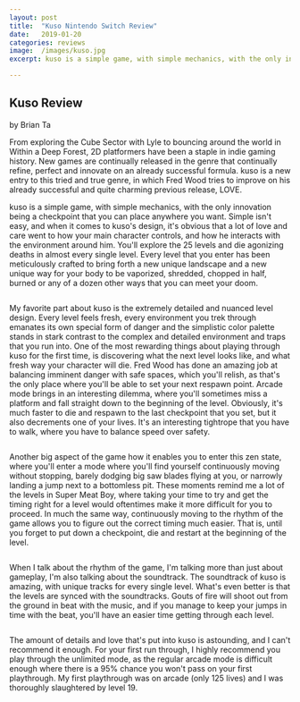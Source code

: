 ```yaml
---
layout: post
title:  "Kuso Nintendo Switch Review"
date:   2019-01-20
categories: reviews
image:  /images/kuso.jpg
excerpt: kuso is a simple game, with simple mechanics, with the only innovation being a checkpoint that you can place anywhere you want. Simple isn't easy, and when it comes to kuso's design, it's obvious that a lot of love and care went to how your main character controls, and how he interacts with the environment around him.

---
```

## Kuso Review

by Brian Ta

From exploring the Cube Sector with Lyle to bouncing around the world in Within a Deep Forest, 2D platformers have been a staple in indie gaming history. New games are continually released in the genre that continually refine, perfect and innovate on an already successful formula. kuso is a new entry to this tried and true genre, in which Fred Wood tries to improve on his already successful and quite charming previous release, LOVE.

kuso is a simple game, with simple mechanics, with the only innovation being a checkpoint that you can place anywhere you want. Simple isn't easy, and when it comes to kuso's design, it's obvious that a lot of love and care went to how your main character controls, and how he interacts with the environment around him.  You'll explore the 25 levels and die agonizing deaths in almost every single level.  Every level that you enter has been meticulously crafted to bring forth a new unique landscape and a new unique way for your body to be vaporized, shredded, chopped in half, burned or any of a dozen other ways that you can meet your doom.

<img class="gfyitem" data-id="ZanyQuaintFireant" />

My favorite part about kuso is the extremely detailed and nuanced level design.  Every level feels fresh, every environment you trek through emanates its own special form of danger and the simplistic color palette stands in stark contrast to the complex and detailed environment and traps that you run into. One of the most rewarding things about playing through kuso for the first time, is discovering what the next level looks like, and what fresh way your character will die.  Fred Wood has done an amazing job at balancing imminent danger with safe spaces, which you'll relish, as that's the only place where you'll be able to set your next respawn point. Arcade mode brings in an interesting dilemma, where you'll sometimes miss a platform and fall straight down to the beginning of the level. Obviously, it's much faster to die and respawn to the last checkpoint that you set, but it also decrements one of your lives.  It's an interesting tightrope that you have to walk, where you have to balance speed over safety.

<img class="gfyitem" data-id="CircularFortunateCrab" />

Another big aspect of the game how it enables you to enter this zen state, where you'll enter a mode where you'll find yourself continuously moving without stopping, barely dodging big saw blades flying at you, or narrowly landing a jump next to a bottomless pit.  These moments remind me a lot of the levels in Super Meat Boy, where taking your time to try and get the timing right for a level would oftentimes make it more difficult for you to proceed.  In much the same way, continuously moving to the rhythm of the game allows you to figure out the correct timing much easier.  That is, until you forget to put down a checkpoint, die and restart at the beginning of the level.

<img class="gfyitem" data-id="UnselfishInfatuatedKinkajou" />

When I talk about the rhythm of the game, I'm talking more than just about gameplay, I'm also talking about the soundtrack.  The soundtrack of kuso is amazing, with unique tracks for every single level.  What's even better is that the levels are synced with the soundtracks. Gouts of fire will shoot out from the ground in beat with the music, and if you manage to keep your jumps in time with the beat, you'll have an easier time getting through each level.

<img class="gfyitem" data-id="TornSoggyDragon" />

The amount of details and love that's put into kuso is astounding, and I can't recommend it enough.  For your first run through, I highly recommend you play through the unlimited mode, as the regular arcade mode is difficult enough where there is a 95% chance you won't pass on your first playthrough.  My first playthrough was on arcade (only 125 lives) and I was thoroughly slaughtered by level 19. 

